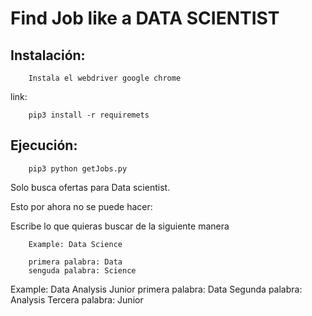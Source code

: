 
# Find Job like a DATA SCIENTIST


## Instalación:

        Instala el webdriver google chrome
link:

        pip3 install -r requiremets

## Ejecución:
        
        pip3 python getJobs.py



Solo busca ofertas para Data scientist.


Esto por ahora no se puede hacer:

Escribe lo que quieras buscar de la siguiente manera

        Example: Data Science

        primera palabra: Data
        senguda palabra: Science

Example: Data Analysis Junior
primera palabra: Data
Segunda palabra: Analysis 
Tercera palabra: Junior 
